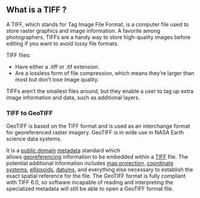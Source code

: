 ## What is a TIFF ?

A TIFF, which stands for Tag Image File Format, is a computer file used to store raster graphics and image information. A favorite among photographers, TIFFs are a handy way to store high-quality images before editing if you want to avoid lossy file formats.

TIFF files:

- Have either a .tiff or .tif extension.
- Are a lossless form of file compression, which means they’re larger than most but don’t lose image quality.

TIFFs aren’t the smallest files around, but they enable a user to tag up extra image information and data, such as additional layers.

### TIFF to GeoTIFF
GeoTIFF is based on the TIFF format and is used as an interchange format for georeferenced raster imagery. GeoTIFF is in wide use in NASA Earth science data systems. 

It is a [public domain](https://en.wikipedia.org/wiki/Public_domain "Public domain") [metadata](https://en.wikipedia.org/wiki/Metadata_(computing) "Metadata (computing)") standard which allows [georeferencing](https://en.wikipedia.org/wiki/Georeference "Georeference") information to be embedded within a [TIFF](https://en.wikipedia.org/wiki/TIFF "TIFF") file. The potential additional information includes [map projection](https://en.wikipedia.org/wiki/Map_projection "Map projection"), [coordinate systems](https://en.wikipedia.org/wiki/Coordinate_system "Coordinate system"), [ellipsoids](https://en.wikipedia.org/wiki/Ellipsoid "Ellipsoid"), [datums](https://en.wikipedia.org/wiki/Datum_(geodesy) "Datum (geodesy)"), and everything else necessary to establish the exact spatial reference for the file. The GeoTIFF format is fully compliant with TIFF 6.0, so software incapable of reading and interpreting the specialized metadata will still be able to open a GeoTIFF format file.

